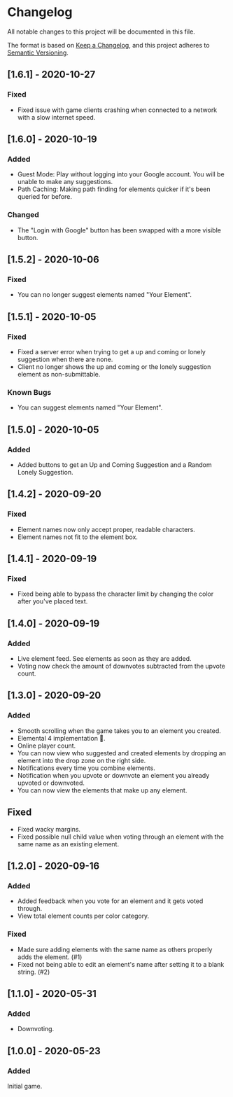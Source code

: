 # Changelog
All notable changes to this project will be documented in this file.

The format is based on [Keep a Changelog](https://keepachangelog.com/en/1.0.0/),
and this project adheres to [Semantic Versioning](https://semver.org/spec/v2.0.0.html).

## [1.6.1] - 2020-10-27
### Fixed
- Fixed issue with game clients crashing when connected to a network with a slow internet speed.

## [1.6.0] - 2020-10-19
### Added
- Guest Mode: Play without logging into your Google account. You will be unable to make any suggestions.
- Path Caching: Making path finding for elements quicker if it's been queried for before.

### Changed
- The "Login with Google" button has been swapped with a more visible button.

## [1.5.2] - 2020-10-06
### Fixed
- You can no longer suggest elements named "Your Element".

## [1.5.1] - 2020-10-05
### Fixed
- Fixed a server error when trying to get a up and coming or lonely suggestion when there are none.
- Client no longer shows the up and coming or the lonely suggestion element as non-submittable.

### Known Bugs
- You can suggest elements named "Your Element".

## [1.5.0] - 2020-10-05
### Added
- Added buttons to get an Up and Coming Suggestion and a Random Lonely Suggestion.

## [1.4.2] - 2020-09-20
### Fixed
- Element names now only accept proper, readable characters.
- Element names not fit to the element box.

## [1.4.1] - 2020-09-19
### Fixed
- Fixed being able to bypass the character limit by changing the color after you've placed text.

## [1.4.0] - 2020-09-19
### Added
- Live element feed. See elements as soon as they are added.
- Voting now check the amount of downvotes subtracted from the upvote count.

## [1.3.0] - 2020-09-20
### Added
- Smooth scrolling when the game takes you to an element you created.
- Elemental 4 implementation 👀.
- Online player count.
- You can now view who suggested and created elements by dropping an element into the drop zone on the right side.
- Notifications every time you combine elements.
- Notification when you upvote or downvote an element you already upvoted or downvoted.
- You can now view the elements that make up any element.

## Fixed
- Fixed wacky margins.
- Fixed possible null child value when voting through an element with the same name as an existing element.

## [1.2.0] - 2020-09-16
### Added
- Added feedback when you vote for an element and it gets voted through.
- View total element counts per color category.

### Fixed
- Made sure adding elements with the same name as others properly adds the element. (#1)
- Fixed not being able to edit an element's name after setting it to a blank string. (#2)

## [1.1.0] - 2020-05-31
### Added
- Downvoting.

## [1.0.0] - 2020-05-23
### Added
Initial game.
